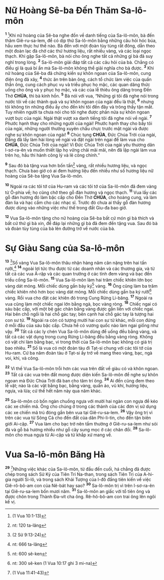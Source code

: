 # Nữ Hoàng Sê-ba Đến Thăm Sa-lô-môn

<sup><b>1</b></sup> [^1@-2705bbd8-e9b9-4aaf-af2d-10e94c1db2b7]Khi nữ hoàng của Sê-ba nghe đồn về danh tiếng của Sa-lô-môn, bà đến thăm Giê-ru-sa-lem, để có dịp thử Sa-lô-môn bằng những câu hỏi hóc búa, hầu xem thực hư thế nào. Bà đến với một đoàn tùy tùng rất đông, dẫn theo một đoàn lạc đà chở các thứ hương liệu, rất nhiều vàng, và các loại ngọc thạch. Khi gặp Sa-lô-môn, bà nói cho ông nghe tất cả những gì bà đã suy nghĩ trong lòng. <sup><b>2</b></sup> Sa-lô-môn giải đáp tất cả các câu hỏi của bà. Chẳng có điều gì là quá bí ẩn mà Sa-lô-môn không thể giải nghĩa cho bà được. <sup><b>3</b></sup> Khi nữ hoàng của Sê-ba đã chứng kiến sự khôn ngoan của Sa-lô-môn, cung điện ông đã xây, <sup><b>4</b></sup> thức ăn trên bàn ông, cách tổ chức làm việc của quần thần ông, cung cách phục vụ và triều phục họ mặc, các quan dâng thức uống cho ông và y phục họ mặc, và các của lễ thiêu ông dâng trong Đền Thờ **CHÚA**, thì bà kinh hồn. <sup><b>5</b></sup> Bà nói với vua, “Những gì tôi đã nghe nói trong nước tôi về các thành quả và sự khôn ngoan của ngài đều là thật, <sup><b>6</b></sup> nhưng tôi không tin những điều ấy cho đến khi tôi đến đây và trông thấy tận mắt. Tuy nhiên người ta chưa nói cho tôi nghe được phân nửa sự khôn ngoan vượt bực của ngài. Ngài thật vượt xa danh tiếng tôi đã nghe nói về ngài. <sup><b>7</b></sup> Phước hạnh thay cho những người của ngài! Phước hạnh thay cho bầy tôi của ngài, những người thường xuyên chầu chực trước mặt ngài và được nghe sự khôn ngoan của ngài! <sup><b>8</b></sup> Chúc tụng **CHÚA**, Đức Chúa Trời của ngài, Đấng đã lấy làm hài lòng về ngài và đặt ngài trên ngai để làm vua cho **CHÚA**, Đức Chúa Trời của ngài! Vì Đức Chúa Trời của ngài yêu thương dân I-sơ-ra-ên và muốn thiết lập họ vững chãi mãi mãi, nên đã lập ngài làm vua trên họ, hầu thi hành công lý và lẽ công chính.”

<sup><b>9</b></sup> Sau đó bà tặng vua hơn bốn tấn[^1-2705bbd8-e9b9-4aaf-af2d-10e94c1db2b7] vàng, rất nhiều hương liệu, và ngọc thạch. Chưa bao giờ có ai đem hương liệu đến nhiều như số hương liệu nữ hoàng của Sê-ba tặng Vua Sa-lô-môn.

<sup><b>10</b></sup> Ngoài ra các tôi tớ của Hu-ram và các tôi tớ của Sa-lô-môn đã đem vàng từ Ô-phia về; họ cũng chở theo gỗ đàn hương và ngọc thạch. <sup><b>11</b></sup> Vua lấy các gỗ đàn hương đó làm bậc cấp cho Đền Thờ **CHÚA**, cho hoàng cung, và làm đàn lia và hạc cầm cho các nhạc sĩ. Trước đó chưa ai thấy gỗ đàn hương được dùng vào những việc như thế trong đất Giu-đa bao giờ.

<sup><b>12</b></sup> Vua Sa-lô-môn tặng cho nữ hoàng của Sê-ba bất cứ món gì bà thích và bất cứ thứ gì bà xin, để đáp lại những gì bà đã đem đến tặng vua. Sau đó bà và đoàn tùy tùng của bà lên đường trở về nước của bà.

# Sự Giàu Sang của Sa-lô-môn

<sup><b>13</b></sup> [^2@-2705bbd8-e9b9-4aaf-af2d-10e94c1db2b7]Số vàng Vua Sa-lô-môn thâu nhận hàng năm cân nặng trên hai tấn rưỡi,[^2-2705bbd8-e9b9-4aaf-af2d-10e94c1db2b7] <sup><b>14</b></sup> ngoài lợi tức thu được từ các doanh nhân và các thương gia, và từ tất cả các vua Ả-rập và các quan trưởng ở các tỉnh đem vàng và bạc đến triều cống Sa-lô-môn. <sup><b>15</b></sup> Vua Sa-lô-môn làm hai trăm chiếc khiên lớn bọc vàng dát mỏng. Mỗi chiếc dùng gần bảy ký[^3-2705bbd8-e9b9-4aaf-af2d-10e94c1db2b7] vàng. <sup><b>16</b></sup> Ông cũng làm ba trăm chiếc khiên nhỏ hơn bọc vàng dát mỏng. Mỗi chiếc dùng gần ba ký rưỡi[^4-2705bbd8-e9b9-4aaf-af2d-10e94c1db2b7] vàng. Rồi vua cho đặt các khiên đó trong Cung Rừng Li-băng. <sup><b>17</b></sup> Ngoài ra vua cũng làm một chiếc ngai lớn bằng ngà, bọc vàng ròng. <sup><b>18</b></sup> Chiếc ngai có sáu bậc cấp, với một bệ gác chân bằng vàng được gắn liền với chiếc ngai. Hai bên chỗ ngồi là hai chỗ gác tay; bên cạnh hai chỗ gác tay là tượng hai con sư tử. <sup><b>19</b></sup> Ngoài ra còn có tượng mười hai con sư tử khác, mỗi con đứng ở mỗi đầu của sáu bậc cấp. Chưa hề có vương quốc nào làm ngai giống như vậy. <sup><b>20</b></sup> Tất cả các ly chén Vua Sa-lô-môn dùng để uống đều bằng vàng, và tất cả các vật dụng trong cung Rừng Li-băng đều bằng vàng ròng. Không có vật chi làm bằng bạc, vì trong thời của Sa-lô-môn bạc không có giá trị bao nhiêu. <sup><b>21</b></sup> Số là vua có một đoàn tàu đi Tạt-si chung với các tôi tớ của Hu-ram. Cứ ba năm đoàn tàu ở Tạt-si ấy trở về mang theo vàng, bạc, ngà voi, khỉ, và công.

<sup><b>22</b></sup> Vì thế Vua Sa-lô-môn trỗi hơn các vua trên đất về giàu có và khôn ngoan. <sup><b>23</b></sup> Tất cả các vua trên đất mong được diện kiến Sa-lô-môn để nghe sự khôn ngoan mà Đức Chúa Trời đã ban cho tâm trí ông. <sup><b>24</b></sup> Ai đến cũng đem theo lễ vật; nào là các vật bằng bạc, bằng vàng, quần áo, vũ khí, hương liệu, ngựa, và lừa; cứ thế hết năm này qua năm khác.

<sup><b>25</b></sup> Sa-lô-môn có bốn ngàn chuồng ngựa với mười hai ngàn con ngựa để kéo các xe chiến mã. Ông cho chúng ở trong các thành của các đơn vị sử dụng các xe chiến mã trú đóng gần bên vua tại Giê-ru-sa-lem. <sup><b>26</b></sup> Vậy ông trị vì trên các vua từ Sông Cả cho đến đất của dân Phi-li-tin, cho đến tận biên giới Ai-cập. <sup><b>27</b></sup> Vua làm cho bạc trở nên tầm thường ở Giê-ru-sa-lem như sỏi đá và gỗ bá hương nhiều như gỗ cây sung mọc ở các chân đồi. <sup><b>28</b></sup> Sa-lô-môn cho mua ngựa từ Ai-cập và từ khắp xứ mang về.

# Vua Sa-lô-môn Băng Hà

<sup><b>29</b></sup> [^3@-2705bbd8-e9b9-4aaf-af2d-10e94c1db2b7]Những việc khác của Sa-lô-môn, từ đầu đến cuối, há chẳng đã được chép trong sách Sử Ký của Tiên Tri Na-than, trong sách Tiên Tri của A-hi-gia người Si-lô, và trong sách Khải Tượng của I-đô đấng tiên kiến về việc Giê-rô-bô-am con của Nê-bát hay sao? <sup><b>30</b></sup> Sa-lô-môn trị vì trên I-sơ-ra-ên tại Giê-ru-sa-lem bốn mươi năm. <sup><b>31</b></sup> Sa-lô-môn an giấc với tổ tiên ông và được chôn trong Thành Đa-vít cha ông. Rê-hô-bô-am con trai ông lên ngôi kế vị.

[^1-2705bbd8-e9b9-4aaf-af2d-10e94c1db2b7]: nt: 120 ta-lâng

[^2-2705bbd8-e9b9-4aaf-af2d-10e94c1db2b7]: nt: 666 ta-lâng

[^3-2705bbd8-e9b9-4aaf-af2d-10e94c1db2b7]: nt: 600 sê-ken

[^4-2705bbd8-e9b9-4aaf-af2d-10e94c1db2b7]: nt: 300 sê-ken (1 Vua 10:17 ghi 3 mi-na)

[^1@-2705bbd8-e9b9-4aaf-af2d-10e94c1db2b7]: (1 Vua 10:1-13)

[^2@-2705bbd8-e9b9-4aaf-af2d-10e94c1db2b7]: (2 Sử 9:13-24)

[^3@-2705bbd8-e9b9-4aaf-af2d-10e94c1db2b7]: (1 Vua 11:41-43)
